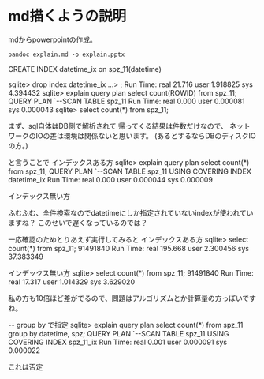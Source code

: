 # md描くようの説明

mdからpowerpointの作成。

```shell
pandoc explain.md -o explain.pptx
```


CREATE INDEX datetime_ix  on spz_11(datetime)


sqlite> drop index datetime_ix
   ...> ;
Run Time: real 21.716 user 1.918825 sys 4.394432
sqlite> explain query plan select count(ROWID) from spz_11;
QUERY PLAN
`--SCAN TABLE spz_11
Run Time: real 0.000 user 0.000081 sys 0.000043
sqlite> select count(*) from spz_11;

まず、sql自体はDB側で解析されて
帰ってくる結果は件数だけなので、
ネットワークのIOの差は環境は関係ないと思います。
(あるとするならDBのディスクIOの方。)

と言うことで
インデックスある方
sqlite> explain query plan select count(*) from spz_11;
QUERY PLAN
`--SCAN TABLE spz_11 USING COVERING INDEX datetime_ix
Run Time: real 0.000 user 0.000044 sys 0.000009

インデックス無い方

ふむふむ、全件検索なのでdatetimeにしか指定されていないindexが使われていますね？
このせいで遅くなっているのでは？


一応確認のためとりあえず実行してみると
インデックスある方
sqlite> select count(*) from spz_11;
91491840
Run Time: real 195.668 user 2.300456 sys 37.383349

インデックス無い方
sqlite> select count(*) from spz_11;
91491840
Run Time: real 17.317 user 1.014329 sys 3.629020

私の方も10倍ほど差がでるので、問題はアルゴリズムとか計算量の方っぽいですね。

-- group by で指定
sqlite> explain query plan select count(*) from spz_11 group by datetime, spz;
QUERY PLAN
`--SCAN TABLE spz_11 USING COVERING INDEX spz_11_ix
Run Time: real 0.001 user 0.000091 sys 0.000022


これは否定